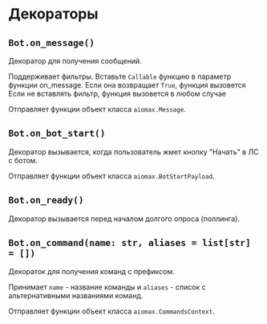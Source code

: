 # Декораторы

## `Bot.on_message()`

Декоратор для получения сообщений.

Поддерживает фильтры. Вставьте `Callable` функцию в параметр функции on_message. Если она возвращает `True`, функция вызовется
Если не вставлять фильтр, функция вызовется в любом случае

Отправляет функции объект класса `aiomax.Message`.

## `Bot.on_bot_start()`

Декоратор вызывается, когда пользователь жмет кнопку "Начать" в ЛС с ботом.

Отправляет функции объект класса `aiomax.BotStartPayload`.

## `Bot.on_ready()`

Декоратор вызывается перед началом долгого опроса (поллинга).

## `Bot.on_command(name: str, aliases = list[str] = [])`

Декораток для получения команд с префиксом.

Принимает `name` - название команды и `aliases` - список с альтернативными названиями команд.

Отправляет функции объект класса `aiomax.CommandsContext`.
